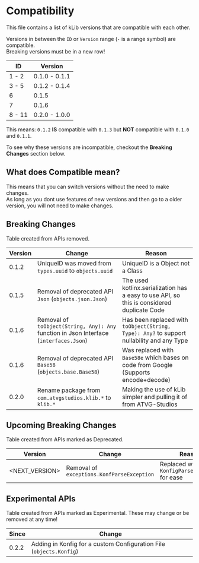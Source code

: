 # Compatibility
This file contains a list of kLib versions that are compatible with each other.

Versions in between the `ID` or `Version` range (`-` is a range symbol) are compatible.  
Breaking versions must be in a new row!

| ID | Version |
|----|---------|
| 1 - 2 | 0.1.0 - 0.1.1 |
| 3 - 5 | 0.1.2 - 0.1.4 |
| 6     | 0.1.5 |
| 7     | 0.1.6 |
| 8 - 11| 0.2.0 - 1.0.0 |

This means: `0.1.2` **IS** compatible with `0.1.3` but **NOT** compatible with `0.1.0` and `0.1.1`.

To see why these versions are incompatible, checkout the **Breaking Changes** section below.

## What does Compatible mean?

This means that you can switch versions without the need to make changes.  
As long as you dont use features of new versions and then go to a older version, you will not need to make changes.

## Breaking Changes

Table created from APIs removed.

| Version | Change | Reason |
|---------|--------|--------|
|  0.1.2  | UniqueID was moved from `types.uuid` to `objects.uuid` | UniqueID is a Object not a Class |
|  0.1.5  | Removal of deprecated API `Json` (`objects.json.Json`) | The used kotlinx.serialization has a easy to use API, so this is considered duplicate Code |
|  0.1.6  | Removal of `toObject(String, Any): Any` function in Json Interface (`interfaces.Json`)| Has been replaced with `toObject(String, Type): Any?` to support nullability and any Type|
|  0.1.6  | Removal of deprecated API `Base58` (`objects.base.Base58`) | Was replaced with `Base58e` which bases on code from Google (Supports encode+decode) |
|  0.2.0  | Rename package from `com.atvgstudios.klib.*` to `klib.*` | Making the use of kLib simpler and pulling it of from ATVG-Studios |

## Upcoming Breaking Changes

Table created from APIs marked as Deprecated.

| Version | Change | Reason |
|---------|--------|--------|
|  <NEXT_VERSION>  | Removal of `exceptions.KonfParseException` | Replaced with `KonfigParseException` for ease |

## Experimental APIs

Table created from APIs marked as Experimental. These may change or be removed at any time!

| Since | Change |
|-------|--------|
| 0.2.2 | Adding in Konfig for a custom Configuration File (`objects.Konfig`) |